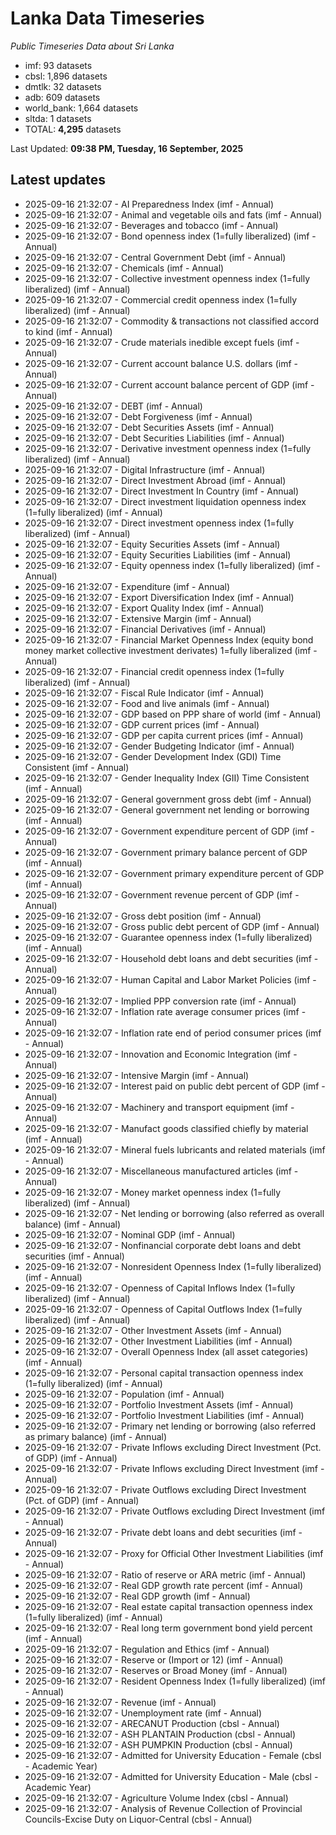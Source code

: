 # Lanka Data Timeseries
*Public Timeseries Data about Sri Lanka*

* imf: 93 datasets
* cbsl: 1,896 datasets
* dmtlk: 32 datasets
* adb: 609 datasets
* world_bank: 1,664 datasets
* sltda: 1 datasets
* TOTAL: **4,295** datasets

Last Updated: **09:38 PM, Tuesday, 16 September, 2025**

## Latest updates

* 2025-09-16 21:32:07 - AI Preparedness Index (imf - Annual)
* 2025-09-16 21:32:07 - Animal and vegetable oils and fats (imf - Annual)
* 2025-09-16 21:32:07 - Beverages and tobacco (imf - Annual)
* 2025-09-16 21:32:07 - Bond openness index (1=fully liberalized) (imf - Annual)
* 2025-09-16 21:32:07 - Central Government Debt (imf - Annual)
* 2025-09-16 21:32:07 - Chemicals (imf - Annual)
* 2025-09-16 21:32:07 - Collective investment openness index (1=fully liberalized) (imf - Annual)
* 2025-09-16 21:32:07 - Commercial credit openness index (1=fully liberalized) (imf - Annual)
* 2025-09-16 21:32:07 - Commodity & transactions not classified accord to kind (imf - Annual)
* 2025-09-16 21:32:07 - Crude materials inedible except fuels (imf - Annual)
* 2025-09-16 21:32:07 - Current account balance U.S. dollars (imf - Annual)
* 2025-09-16 21:32:07 - Current account balance percent of GDP (imf - Annual)
* 2025-09-16 21:32:07 - DEBT (imf - Annual)
* 2025-09-16 21:32:07 - Debt Forgiveness (imf - Annual)
* 2025-09-16 21:32:07 - Debt Securities Assets (imf - Annual)
* 2025-09-16 21:32:07 - Debt Securities Liabilities (imf - Annual)
* 2025-09-16 21:32:07 - Derivative investment openness index (1=fully liberalized) (imf - Annual)
* 2025-09-16 21:32:07 - Digital Infrastructure (imf - Annual)
* 2025-09-16 21:32:07 - Direct Investment Abroad (imf - Annual)
* 2025-09-16 21:32:07 - Direct Investment In Country (imf - Annual)
* 2025-09-16 21:32:07 - Direct investment liquidation openness index (1=fully liberalized) (imf - Annual)
* 2025-09-16 21:32:07 - Direct investment openness index (1=fully liberalized) (imf - Annual)
* 2025-09-16 21:32:07 - Equity Securities Assets (imf - Annual)
* 2025-09-16 21:32:07 - Equity Securities Liabilities (imf - Annual)
* 2025-09-16 21:32:07 - Equity openness index (1=fully liberalized) (imf - Annual)
* 2025-09-16 21:32:07 - Expenditure (imf - Annual)
* 2025-09-16 21:32:07 - Export Diversification Index (imf - Annual)
* 2025-09-16 21:32:07 - Export Quality Index (imf - Annual)
* 2025-09-16 21:32:07 - Extensive Margin (imf - Annual)
* 2025-09-16 21:32:07 - Financial Derivatives (imf - Annual)
* 2025-09-16 21:32:07 - Financial Market Openness Index (equity bond money market collective investment derivates) 1=fully liberalized (imf - Annual)
* 2025-09-16 21:32:07 - Financial credit openness index (1=fully liberalized) (imf - Annual)
* 2025-09-16 21:32:07 - Fiscal Rule Indicator (imf - Annual)
* 2025-09-16 21:32:07 - Food and live animals (imf - Annual)
* 2025-09-16 21:32:07 - GDP based on PPP share of world (imf - Annual)
* 2025-09-16 21:32:07 - GDP current prices (imf - Annual)
* 2025-09-16 21:32:07 - GDP per capita current prices (imf - Annual)
* 2025-09-16 21:32:07 - Gender Budgeting Indicator (imf - Annual)
* 2025-09-16 21:32:07 - Gender Development Index (GDI) Time Consistent (imf - Annual)
* 2025-09-16 21:32:07 - Gender Inequality Index (GII) Time Consistent (imf - Annual)
* 2025-09-16 21:32:07 - General government gross debt (imf - Annual)
* 2025-09-16 21:32:07 - General government net lending or borrowing (imf - Annual)
* 2025-09-16 21:32:07 - Government expenditure percent of GDP (imf - Annual)
* 2025-09-16 21:32:07 - Government primary balance percent of GDP (imf - Annual)
* 2025-09-16 21:32:07 - Government primary expenditure percent of GDP (imf - Annual)
* 2025-09-16 21:32:07 - Government revenue percent of GDP (imf - Annual)
* 2025-09-16 21:32:07 - Gross debt position (imf - Annual)
* 2025-09-16 21:32:07 - Gross public debt percent of GDP (imf - Annual)
* 2025-09-16 21:32:07 - Guarantee openness index (1=fully liberalized) (imf - Annual)
* 2025-09-16 21:32:07 - Household debt loans and debt securities (imf - Annual)
* 2025-09-16 21:32:07 - Human Capital and Labor Market Policies (imf - Annual)
* 2025-09-16 21:32:07 - Implied PPP conversion rate (imf - Annual)
* 2025-09-16 21:32:07 - Inflation rate average consumer prices (imf - Annual)
* 2025-09-16 21:32:07 - Inflation rate end of period consumer prices (imf - Annual)
* 2025-09-16 21:32:07 - Innovation and Economic Integration (imf - Annual)
* 2025-09-16 21:32:07 - Intensive Margin (imf - Annual)
* 2025-09-16 21:32:07 - Interest paid on public debt percent of GDP (imf - Annual)
* 2025-09-16 21:32:07 - Machinery and transport equipment (imf - Annual)
* 2025-09-16 21:32:07 - Manufact goods classified chiefly by material (imf - Annual)
* 2025-09-16 21:32:07 - Mineral fuels lubricants and related materials (imf - Annual)
* 2025-09-16 21:32:07 - Miscellaneous manufactured articles (imf - Annual)
* 2025-09-16 21:32:07 - Money market openness index (1=fully liberalized) (imf - Annual)
* 2025-09-16 21:32:07 - Net lending or borrowing (also referred as overall balance) (imf - Annual)
* 2025-09-16 21:32:07 - Nominal GDP (imf - Annual)
* 2025-09-16 21:32:07 - Nonfinancial corporate debt loans and debt securities (imf - Annual)
* 2025-09-16 21:32:07 - Nonresident Openness Index (1=fully liberalized) (imf - Annual)
* 2025-09-16 21:32:07 - Openness of Capital Inflows Index (1=fully liberalized) (imf - Annual)
* 2025-09-16 21:32:07 - Openness of Capital Outflows Index (1=fully liberalized) (imf - Annual)
* 2025-09-16 21:32:07 - Other Investment Assets (imf - Annual)
* 2025-09-16 21:32:07 - Other Investment Liabilities (imf - Annual)
* 2025-09-16 21:32:07 - Overall Openness Index (all asset categories) (imf - Annual)
* 2025-09-16 21:32:07 - Personal capital transaction openness index (1=fully liberalized) (imf - Annual)
* 2025-09-16 21:32:07 - Population (imf - Annual)
* 2025-09-16 21:32:07 - Portfolio Investment Assets (imf - Annual)
* 2025-09-16 21:32:07 - Portfolio Investment Liabilities (imf - Annual)
* 2025-09-16 21:32:07 - Primary net lending or borrowing (also referred as primary balance) (imf - Annual)
* 2025-09-16 21:32:07 - Private Inflows excluding Direct Investment (Pct. of GDP) (imf - Annual)
* 2025-09-16 21:32:07 - Private Inflows excluding Direct Investment (imf - Annual)
* 2025-09-16 21:32:07 - Private Outflows excluding Direct Investment (Pct. of GDP) (imf - Annual)
* 2025-09-16 21:32:07 - Private Outflows excluding Direct Investment (imf - Annual)
* 2025-09-16 21:32:07 - Private debt loans and debt securities (imf - Annual)
* 2025-09-16 21:32:07 - Proxy for Official Other Investment Liabilities (imf - Annual)
* 2025-09-16 21:32:07 - Ratio of reserve or ARA metric (imf - Annual)
* 2025-09-16 21:32:07 - Real GDP growth rate percent (imf - Annual)
* 2025-09-16 21:32:07 - Real GDP growth (imf - Annual)
* 2025-09-16 21:32:07 - Real estate capital transaction openness index (1=fully liberalized) (imf - Annual)
* 2025-09-16 21:32:07 - Real long term government bond yield percent (imf - Annual)
* 2025-09-16 21:32:07 - Regulation and Ethics (imf - Annual)
* 2025-09-16 21:32:07 - Reserve or (Import or 12) (imf - Annual)
* 2025-09-16 21:32:07 - Reserves or Broad Money (imf - Annual)
* 2025-09-16 21:32:07 - Resident Openness Index (1=fully liberalized) (imf - Annual)
* 2025-09-16 21:32:07 - Revenue (imf - Annual)
* 2025-09-16 21:32:07 - Unemployment rate (imf - Annual)
* 2025-09-16 21:32:07 - ARECANUT Production (cbsl - Annual)
* 2025-09-16 21:32:07 - ASH PLANTAIN Production (cbsl - Annual)
* 2025-09-16 21:32:07 - ASH PUMPKIN Production (cbsl - Annual)
* 2025-09-16 21:32:07 - Admitted for University Education - Female (cbsl - Academic Year)
* 2025-09-16 21:32:07 - Admitted for University Education - Male (cbsl - Academic Year)
* 2025-09-16 21:32:07 - Agriculture Volume Index (cbsl - Annual)
* 2025-09-16 21:32:07 - Analysis of Revenue Collection of Provincial Councils-Excise Duty on Liquor-Central (cbsl - Annual)